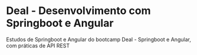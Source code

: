 # Deal - Desenvolvimento com Springboot e Angular
Estudos de Springboot e Angular do bootcamp Deal - Springboot e Angular, com práticas de API REST

